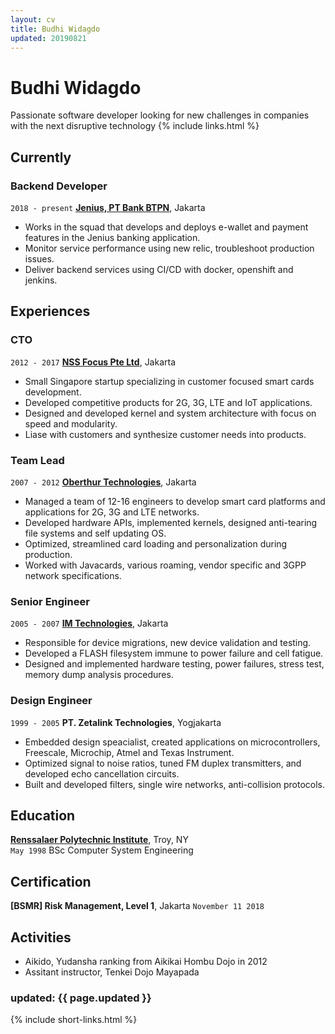 ```yaml
---
layout: cv
title: Budhi Widagdo
updated: 20190821
---
```

# Budhi Widagdo
Passionate software developer looking for new challenges in companies with the next disruptive technology
{% include links.html %}

## Currently

### Backend Developer 
`2018 - present`
__[Jenius, PT Bank BTPN](https://jenius.com)__, Jakarta  
* Works in the squad that develops and deploys e-wallet and payment features in the Jenius banking application.  
* Monitor service performance using new relic, troubleshoot production issues.
* Deliver backend services using CI/CD with docker, openshift and jenkins.

## Experiences

### CTO
`2012 - 2017`
__[NSS Focus Pte Ltd](https://nssfocus.com)__, Jakarta
* Small Singapore startup specializing in customer focused smart cards development.  
* Developed competitive products for 2G, 3G, LTE and IoT applications.  
* Designed and developed kernel and system architecture with focus on speed and modularity.
* Liase with customers and synthesize customer needs into products.  

### Team Lead
`2007 - 2012`
__[Oberthur Technologies](https://www.idemia.com)__, Jakarta  
* Managed a team of 12-16 engineers to develop smart card platforms and applications for 2G, 3G and LTE networks.  
* Developed hardware APIs, implemented kernels, designed anti-tearing file systems and self updating OS.  
* Optimized, streamlined card loading and personalization during production.  
* Worked with Javacards, various roaming, vendor specific and 3GPP network specifications.  

### Senior Engineer
`2005 - 2007`
__[IM Technologies]()__, Jakarta  
* Responsible for device migrations, new device validation and testing.
* Developed a FLASH filesystem immune to power failure and cell fatigue. 
* Designed and implemented hardware testing, power failures, stress test, memory dump analysis procedures.

### Design Engineer
`1999 - 2005`
__PT. Zetalink Technologies__, Yogjakarta  
* Embedded design speacialist, created applications on microcontrollers, Freescale, Microchip, Atmel and Texas Instrument.   
* Optimized signal to noise ratios, tuned FM duplex transmitters, and developed echo cancellation circuits.  
* Built and developed filters, single wire networks, anti-collision protocols.  


## Education

__[Renssalaer Polytechnic Institute](https://rpi.edu)__, Troy, NY  
`May 1998`
BSc Computer System Engineering

## Certification

__[BSMR] Risk Management, Level 1__, Jakarta
`November 11 2018`

## Activities

* Aikido, Yudansha ranking from Aikikai Hombu Dojo in 2012
* Assitant instructor, Tenkei Dojo Mayapada

### updated: {{ page.updated }}

{% include short-links.html %}


